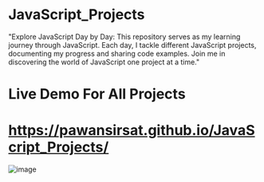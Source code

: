 # JavaScript_Projects
"Explore JavaScript Day by Day: This repository serves as my learning journey through JavaScript. Each day, I tackle different JavaScript projects, documenting my progress and sharing code examples. Join me in discovering the world of JavaScript one project at a time."
# Live Demo For All Projects
# https://pawansirsat.github.io/JavaScript_Projects/
![image](https://github.com/PawanSirsat/JavaScript_Projects/assets/48860105/500f81f9-d887-4bf8-9852-cdfeb621a836)
